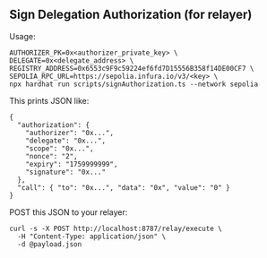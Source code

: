 ## Sign Delegation Authorization (for relayer)

Usage:
```
AUTHORIZER_PK=0x<authorizer_private_key> \
DELEGATE=0x<delegate_address> \
REGISTRY_ADDRESS=0x6553c9F9c59224ef6fd7D15556B358f14DE00CF7 \
SEPOLIA_RPC_URL=https://sepolia.infura.io/v3/<key> \
npx hardhat run scripts/signAuthorization.ts --network sepolia
```
This prints JSON like:
```
{
  "authorization": {
    "authorizer": "0x...",
    "delegate": "0x...",
    "scope": "0x...",
    "nonce": "2",
    "expiry": "1759999999",
    "signature": "0x..."
  },
  "call": { "to": "0x...", "data": "0x", "value": "0" }
}
```
POST this JSON to your relayer:
```
curl -s -X POST http://localhost:8787/relay/execute \
  -H "Content-Type: application/json" \
  -d @payload.json
```
